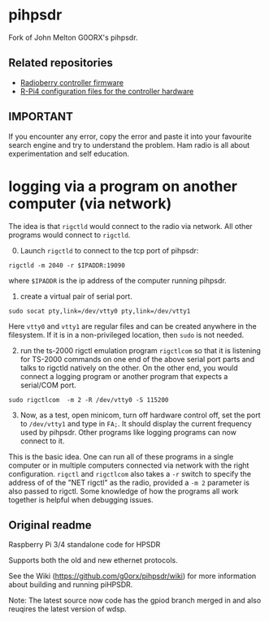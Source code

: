 # pihpsdr

Fork of John Melton G0ORX's pihpsdr.

## Related repositories

* [Radioberry controller firmware](https://github.com/vu3rdd/rb_controller)
* [R-Pi4 configuration files for the controller hardware](https://github.com/vu3rdd/radioberry-controller-pi-config)

## IMPORTANT

If you encounter any error, copy the error and paste it into your
favourite search engine and try to understand the problem. Ham radio
is all about experimentation and self education.

# logging via a program on another computer (via network)

The idea is that `rigctld` would connect to the radio via network. All
other programs would connect to `rigctld`.

0. Launch `rigctld` to connect to the tcp port of pihpsdr:

```
rigctld -m 2040 -r $IPADDR:19090
```

where `$IPADDR` is the ip address of the computer running pihpsdr.

1. create a virtual pair of serial port.

```
sudo socat pty,link=/dev/vtty0 pty,link=/dev/vtty1
```

Here `vtty0` and `vtty1` are regular files and can be created anywhere
in the filesystem. If it is in a non-privileged location, then `sudo`
is not needed.

2. run the ts-2000 rigctl emulation program `rigctlcom` so that it is
   listening for TS-2000 commands on one end of the above serial port
   parts and talks to rigctld natively on the other. On the other end,
   you would connect a logging program or another program that expects
   a serial/COM port.
   
```
sudo rigctlcom  -m 2 -R /dev/vtty0 -S 115200
```

3. Now, as a test, open minicom, turn off hardware control off, set
   the port to `/dev/vtty1` and type in `FA;`. It should display the
   current frequency used by pihpsdr. Other programs like logging
   programs can now connect to it.


This is the basic idea. One can run all of these programs in a single
computer or in multiple computers connected via network with the right
configuration. `rigctl` and `rigctlcom` also takes a `-r` switch to
specify the address of of the "NET rigctl" as the radio, provided a
`-m 2` parameter is also passed to rigctl. Some knowledge of how the
programs all work together is helpful when debugging issues.

## Original readme

Raspberry Pi 3/4 standalone code for HPSDR

Supports both the old and new ethernet protocols.

See the Wiki (https://github.com/g0orx/pihpsdr/wiki) for more information about building and running piHPSDR.

Note: The latest source now code has the gpiod branch merged in and also reuqires the latest version of wdsp.
